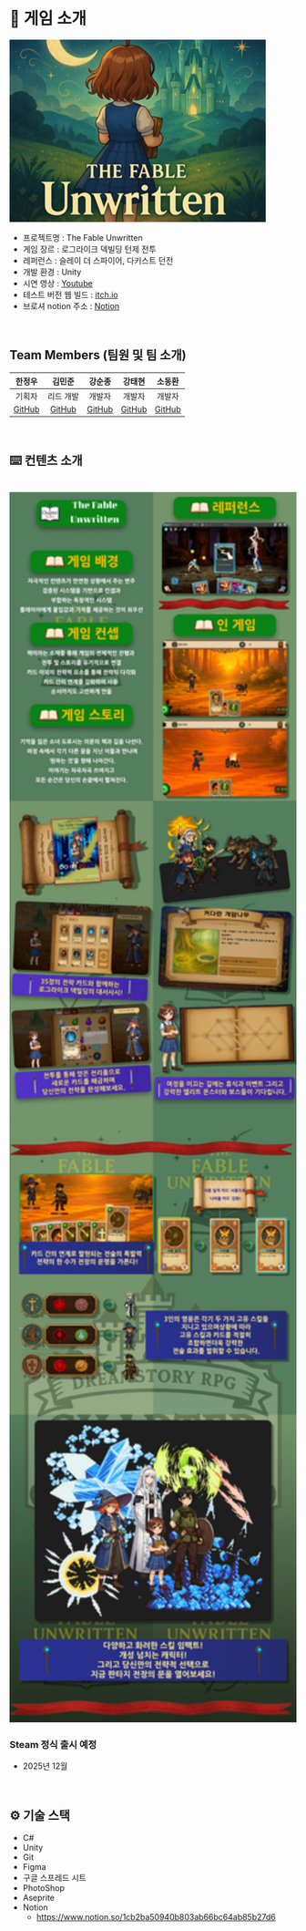 # 📝 게임 소개
<img src="https://github.com/The-Fable-Unwritten-Final/The_Fable_Unwritten/blob/main/CoverImage.PNG" width="450">

- 프로젝트명 : The Fable Unwritten
- 게임 장르 : 로그라이크 덱빌딩 턴제 전투
- 레퍼런스 : 슬레이 더 스파이어, 다키스트 던전
- 개발 환경 : Unity
- 시연 영상 : [Youtube](https://www.youtube.com/watch?v=DOsctHHM1Ew)
- 테스트 버전 웹 빌드 : [itch.io](https://toatoa.itch.io/the-fable-unwritten)
- 브로셔 notion 주소 : [Notion](https://teamsparta.notion.site/The-Fable-Unwritten-2002dc3ef5148023b108edafc487f5a2)


<br />


## Team Members (팀원 및 팀 소개)

| 한정우 | 김민준 | 강순종 | 강태현 | 소동환 |
|:------:|:------:|:------:|:------:|:------:|
| 기획자 | 리드 개발 | 개발자 | 개발자 | 개발자 |
| [GitHub](https://github.com/cuervo314) | [GitHub](https://github.com/Toaaaa) | [GitHub](https://github.com/alsoox) | [GitHub](https://github.com/lolaop5047) | [GitHub](https://github.com/N0name4) |




<br />

## ⌨️ 컨텐츠 소개


<br />

<img src="https://github.com/The-Fable-Unwritten-Final/The_Fable_Unwritten/blob/main/Brochure.webp" width="800">



### Steam 정식 출시 예정
- 2025년 12월




<br />

## ⚙ 기술 스택
- C#
- Unity
- Git
- Figma
- 구글 스프레드 시트
- PhotoShop
- Aseprite
- Notion
    - https://www.notion.so/1cb2ba50940b803ab66bc64ab85b27d6
<br />
